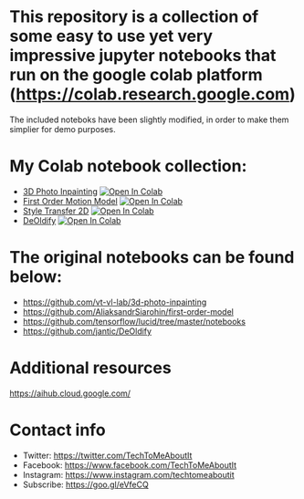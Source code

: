 # This repository is a collection of some easy to use yet very impressive jupyter notebooks that run on the google colab platform (https://colab.research.google.com)


The included noteboks have been slightly modified, in order to make them simplier for demo purposes.
# My Colab notebook collection:
* [3D Photo Inpainting](https://github.com/fzantalis/colab_collection/blob/master/3D_Photo_Inpainting.ipynb)
[![Open In Colab](https://colab.research.google.com/assets/colab-badge.svg)](https://colab.research.google.com/github/fzantalis/colab_collection/blob/master/3D_Photo_Inpainting.ipynb)
* [First Order Motion Model](https://github.com/fzantalis/colab_collection/blob/master/first_order_model_ttmai.ipynb)
[![Open In Colab](https://colab.research.google.com/assets/colab-badge.svg)](https://colab.research.google.com/github/fzantalis/colab_collection/blob/master/first_order_model_ttmai.ipynb)
* [Style Transfer 2D](https://github.com/fzantalis/colab_collection/blob/master/style_transfer_2d.ipynb)
[![Open In Colab](https://colab.research.google.com/assets/colab-badge.svg)](https://colab.research.google.com/github/fzantalis/colab_collection/blob/master/style_transfer_2d.ipynb)
* [DeOldify](https://github.com/fzantalis/colab_collection/blob/master/ImageColorizerColab_ttmai.ipynb)
[![Open In Colab](https://colab.research.google.com/assets/colab-badge.svg)](https://colab.research.google.com/github/fzantalis/colab_collection/blob/master/ImageColorizerColab_ttmai.ipynb)

# The original notebooks can be found below:

  - https://github.com/vt-vl-lab/3d-photo-inpainting
  - https://github.com/AliaksandrSiarohin/first-order-model
  - https://github.com/tensorflow/lucid/tree/master/notebooks
  - https://github.com/jantic/DeOldify

# Additional resources
https://aihub.cloud.google.com/

# Contact info
 - Twitter: https://twitter.com/TechToMeAboutIt 
 - Facebook: https://www.facebook.com/TechToMeAboutIt 
 - Instagram: https://www.instagram.com/techtomeaboutit 
 - Subscribe: https://goo.gl/eVfeCQ 
